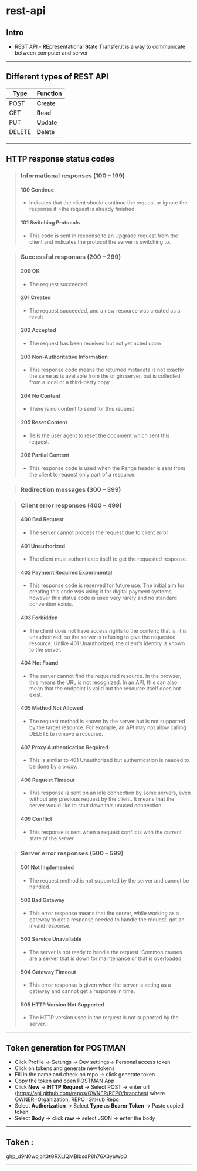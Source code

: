 # rest-api

## Intro
* REST API - **RE**presentational **S**tate **T**ransfer,it is a way to communicate between computer and server 
___
## Different types of REST API
| Type  | Function  |
|----   |---          |
| POST | **C**reate         |
|  GET  | **R**ead      |
| PUT | **U**pdate     |
|DELETE | **D**elete|
___
## HTTP response status codes
>### Informational responses (100 – 199)
>#### 100 Continue
>* indicates that the client should continue the request or ignore the response if >the request is already finished.
>#### 101 Switching Protocols
>* This code is sent in response to an Upgrade request  from the client and indicates the protocol the server is switching to.

>### Successful responses (200 – 299)
>#### 200 OK
>* The request succeeded
>#### 201 Created
>* The request succeeded, and a new resource was created as a result
>#### 202 Accepted
>* The request has been received but not yet acted upon
>#### 203 Non-Authoritative Information
>* This response code means the returned metadata is not exactly the same as is available from the origin server, but is collected from a local or a third-party copy.
>#### 204 No Content
>* There is no content to send for this request
>#### 205 Reset Content
>* Tells the user agent to reset the document which sent this request.
>#### 206 Partial Content
>* This response code is used when the Range header is sent from the client to request only part of a resource.

>### Redirection messages (300 – 399)

>### Client error responses (400 – 499)
>#### 400 Bad Request
>* The server cannot process the request due to client error
>#### 401 Unauthorized
>* The client must authenticate itself to get the requested response.
>#### 402 Payment Required Experimental
>* This response code is reserved for future use. The initial aim for creating this code was using it for digital payment systems, however this status code is used very rarely and no standard convention exists.
>#### 403 Forbidden
>* The client does not have access rights to the content; that is, it is unauthorized, so the server is refusing to give the requested resource. Unlike 401 Unauthorized, the client's identity is known to the server.
>#### 404 Not Found
>* The server cannot find the requested resource. In the browser, this means the URL is not recognized. In an API, this can also mean that the endpoint is valid but the resource itself does not exist. 
>#### 405 Method Not Allowed
>* The request method is known by the server but is not supported by the target resource. For example, an API may not allow calling DELETE to remove a resource.
>#### 407 Proxy Authentication Required
>* This is similar to 401 Unauthorized but authentication is needed to be done by a proxy.
>#### 408 Request Timeout
>* This response is sent on an idle connection by some servers, even without any previous request by the client. It means that the server would like to shut down this unused connection.
>#### 409 Conflict
>* This response is sent when a request conflicts with the current state of the server.

>### Server error responses (500 – 599)
>#### 501 Not Implemented
>* The request method is not supported by the server and cannot be handled.
>#### 502 Bad Gateway
>* This error response means that the server, while working as a gateway to get a response needed to handle the request, got an invalid response.
>#### 503 Service Unavailable
>* The server is not ready to handle the request. Common causes are a server that is down for maintenance or that is overloaded.
>#### 504 Gateway Timeout
>* This error response is given when the server is acting as a gateway and cannot get a response in time.
>#### 505 HTTP Version Not Supported
>* The HTTP version used in the request is not supported by the server.
___
## Token generation for POSTMAN
* Click Profile -> Settings -> Dev settings-> Personal access token
* Click on tokens and generate new tokens
* Fill in the name and check on repo -> click generate token
* Copy the token and open POSTMAN App
* Click **New** -> **HTTP Request** -> Select POST -> enter url (https://api.github.com/repos/OWNER/REPO/branches)  where OWNER=Organization, REPO=GitHub Repo
* Select **Authorization** -> Select **Type** as **Bearer Token** -> Paste copied token
* Select **Body** -> click **raw** -> select JSON -> enter the body 
___
## Token : 
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
___
